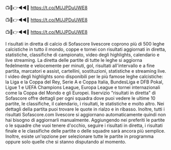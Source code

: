 📺📱👉◄◄🔴 https://t.co/MUJPDuUWE8

📺📱👉◄◄🔴 https://t.co/MUJPDuUWE8

📺📱👉◄◄🔴 https://t.co/MUJPDuUWE8


I risultati in diretta di calcio di Sofascore livescore coprono più di 500 leghe calcistiche in tutto il mondo, coppe e tornei con risultati aggiornati in diretta, statistiche, classifiche di campionato, video degli highlights, calendario e live streaming. La diretta delle partite di tutte le leghe si aggiorna fedelmente e velocemente per minuti, gol, risultati all'intervallo e a fine partita, marcatori e assist, cartellini, sostituzioni, statistiche e streaming live. I video degli highlights sono disponibili per le più famose leghe calcistiche: la Liga e la Coppa del Rey, Serie A e Coppa Italia, BundesLiga e DFB Pokal, Ligue 1 e UEFA Champions League, Europa League e tornei internazionali come la Coppa del Mondo e gli Europei. Ilservizio "risultati in diretta" di Sofascore offre dettagli per ogni squadra dove puoi vedere le ultime 10 partite, le classifiche, il calendario, i risultati, le statistiche e molto altro. Nei dettagli della partita puoi trovare le quote in rialzo e in ribasso. Inoltre, tutti i risultati Sofascore.com livescore si aggiornano automaticamente quindi non hai bisogno di aggiornarli manualmente. Aggiungendo nei preferiti le partite o le squadre che vuoi tenere d'occhio, seguire i risultati in diretta, i risultati finale e le classifiche delle partite o delle squadre sarà ancora più semplice. Inoltre, esiste un'opzione per selezionare tutte le partite in programma oppure solo quelle che si stanno disputando al momento.
